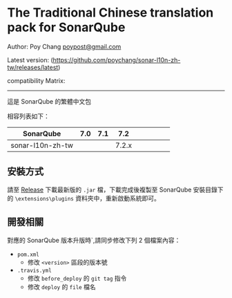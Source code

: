 The Traditional Chinese translation pack for SonarQube
=======

Author: Poy Chang <poypost@gmail.com>

Latest version: (https://github.com/poychang/sonar-l10n-zh-tw/releases/latest)

compatibility Matrix: 

---

這是 SonarQube 的繁體中文包

相容列表如下：

**SonarQube**    |**7.0**|**7.1**|**7.2**|       |       |       |       |       |
-----------------|-------|-------|-------|-------|-------|-------|-------|-------|
sonar-l10n-zh-tw |       |       |7.2.x  |       |       |       |       |       |

## 安裝方式

請至 [Release](https://github.com/poychang/sonar-l10n-zh-tw/releases) 下載最新版的 `.jar` 檔，下載完成後複製至 SonarQube 安裝目錄下的 `\extensions\plugins` 資料夾中，重新啟動系統即可。

## 開發相關

對應的 SonarQube 版本升版時`,請同步修改下列 2 個檔案內容：

* `pom.xml`
    * 修改 `<version>` 區段的版本號
* `.travis.yml` 
    * 修改 `before_deploy` 的 `git tag` 指令
    * 修改 `deploy` 的 `file` 檔名
